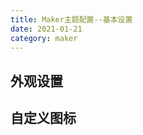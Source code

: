 ```yaml
---
title: Maker主题配置--基本设置
date: 2021-01-21
category: maker
---
```


## 外观设置

## 自定义图标

<Icon icon="pacman"/>